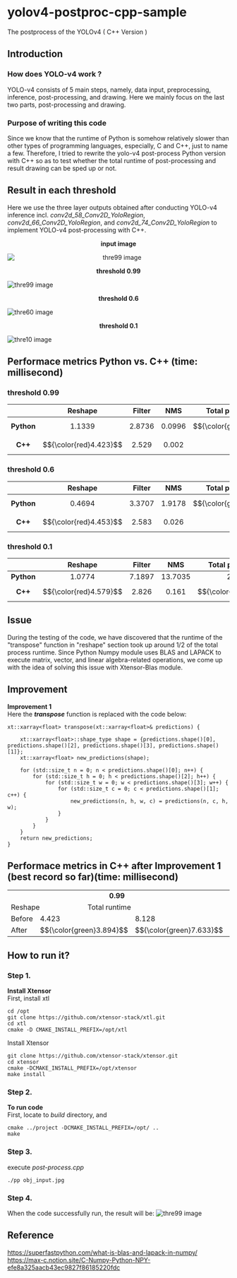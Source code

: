 # yolov4-postproc-cpp-sample
The postprocess of the YOLOv4 ( C++ Version )
## Introduction
### How does YOLO-v4 work ?
YOLO-v4 consists of 5 main steps, namely, data input, preprocessing, inference, post-processing, and drawing.
Here we mainly focus on the last two parts, post-processing and drawing.

### Purpose of writing this code
Since we know that the runtime of Python is somehow relatively slower than other types of programming languages, especially, C and C++, just to name a few. Therefore, I tried to rewrite the yolo-v4 post-process Python version with C++ so as to test whether the total runtime of post-processing and result drawing can be sped up or not.

## Result in each threshold
Here we use the three layer outputs obtained after conducting YOLO-v4 inference incl. <i>conv2d_58_Conv2D_YoloRegion</i>, <i>conv2d_66_Conv2D_YoloRegion</i>, and <i>conv2d_74_Conv2D_YoloRegion</i> to implement YOLO-v4 post-processing with C++.


<div align="center">
  <p><strong>input image</strong></p>
  <img src="./build/obj_input.jpg" alt="thre99 image" style="display: block; margin: auto;"/>
</div>

<p align="center"><strong>threshold 0.99</strong></p>
<img src="./drawing-results/Screenshot%20from%202023-08-30%2008-15-38.png" alt="thre99 image">
<p align="center"><strong>threshold 0.6</strong></p>
<img src="./drawing-results/Screenshot%20from%202023-08-30%2008-19-04.png" alt="thre60 image">
<p align="center"><strong>threshold 0.1</strong></p>
<img src="./drawing-results/Screenshot%20from%202023-08-30%2008-19-16.png" alt="thre10 image">


## Performace metrics Python vs. C++ (time: millisecond)
### threshold 0.99
| | Reshape | Filter | NMS | Total post-process | Drawing | Total runtime |
|:-------:|:-----:|:-----:|:------:|:------:|:------:|:------:|
| **Python**   | 1.1339 | 2.8736 | 0.0996 | $${\color{green}4.1906}$$ | 1.5921 | $${\color{green}5.7828}$$ |
| **C++**  | $${\color{red}4.423}$$ | 2.529 | 0.002 | 7.195 | $${\color{orange}0.932}$$ | 8.128 |

### threshold 0.6
| | Reshape | Filter | NMS | Total post-process | Drawing | Total runtime |
|:-------:|:-----:|:-----:|:------:|:------:|:------:|:------:|
| **Python**   | 0.4694 | 3.3707 | 1.9178 | $${\color{green}5.8209}$$ | 9.7203 | 15.5413 |
| **C++**  | $${\color{red}4.453}$$ | 2.583 | 0.026 | 7.321 | $${\color{orange}5.409}$$ | $${\color{green}12.731}$$ |

### threshold 0.1
| | Reshape | Filter | NMS | Total post-process | Drawing | Total runtime |
|:-------:|:-----:|:-----:|:------:|:------:|:------:|:------:|
| **Python**   | 1.0774 | 7.1897 | 13.7035 | 22.1300 | 28.6309 | 50.7609 |
| **C++**  | $${\color{red}4.579}$$ | 2.826 | 0.161 | $${\color{green}7.892}$$ | $${\color{orange}17.956}$$ | $${\color{green}25.848}$$ |

## Issue
During the testing of the code, we have discovered that the runtime of the "transpose" function in "reshape" section took up around 1/2 of the total process runtime.
Since Python Numpy module uses BLAS and LAPACK to execute matrix, vector, and linear algebra-related operations, we come up with the idea of solving this issue with Xtensor-Blas module.

## Improvement
**Improvement 1**<br>
Here the <i><strong>transpose</strong></i> function is replaced with the code below:
```
xt::xarray<float> transpose(xt::xarray<float>& predictions) {
    
    xt::xarray<float>::shape_type shape = {predictions.shape()[0], predictions.shape()[2], predictions.shape()[3], predictions.shape()[1]};
    xt::xarray<float> new_predictions(shape);

    for (std::size_t n = 0; n < predictions.shape()[0]; n++) {
        for (std::size_t h = 0; h < predictions.shape()[2]; h++) {
            for (std::size_t w = 0; w < predictions.shape()[3]; w++) {
                for (std::size_t c = 0; c < predictions.shape()[1]; c++) {
                    new_predictions(n, h, w, c) = predictions(n, c, h, w);
                }
            }
        }
    }
    return new_predictions;
}
```
## Performace metrics in C++ after Improvement 1 (best record so far)(time: millisecond)
<table align="center">
  <tr>
    <td colspan=6 align="center"><strong>0.99</strong></td>
    <td colspan=6 align="center"><strong>0.6</strong></td>
    <td colspan=6 align="center"><strong>0.1</strong></td>
  </tr>
  <tr>
    <td colspan=3>Reshape</td> 
    <td colspan=3>Total runtime</td>
    <td colspan=3>Reshape</td> 
    <td colspan=3>Total runtime</td>
    <td colspan=3>Reshape</td> 
    <td colspan=3>Total runtime</td>
  </tr>
  <tr>
    <td colspan=2>Before</td>
    <td colspan=2>4.423</td>
    <td colspan=2>8.128</td>
    <td colspan=2>Before</td>
    <td colspan=2>4.453</td>
    <td colspan=2>12.731</td>
    <td colspan=2>Before</td>
    <td colspan=2>4.579</td>
    <td colspan=2>25.848</td>
  </tr>
  <tr>
    <td colspan=2>After</td>
    <td colspan=2>$${\color{green}3.894}$$</td>
    <td colspan=2>$${\color{green}7.633}$$</td>
     <td colspan=2>After</td>
    <td colspan=2>$${\color{green}3.861}$$</td>
    <td colspan=2>$${\color{green}12.078}$$</td>
    <td colspan=2>After</td>
    <td colspan=2>$${\color{green}3.860}$$</td>
    <td colspan=2>$${\color{green}24.575}$$</td>
  </tr>
</table>

## How to run it?
### Step 1.
**Install Xtensor**<br>
First, install xtl
```
cd /opt
git clone https://github.com/xtensor-stack/xtl.git
cd xtl
cmake -D CMAKE_INSTALL_PREFIX=/opt/xtl
```

Install Xtensor
```
git clone https://github.com/xtensor-stack/xtensor.git
cd xtensor
cmake -DCMAKE_INSTALL_PREFIX=/opt/xtensor
make install
```

### Step 2. 
**To run code**<br>
First, locate to <i>build</i> directory, and
```
cmake ../project -DCMAKE_INSTALL_PREFIX=/opt/ ..
make
```

### Step 3.
execute <i>post-process.cpp</i>
```
./pp obj_input.jpg
```

### Step 4.
When the code successfully run, the result will be:
<img src="./drawing-results/Screenshot%20from%202023-08-31%2016-12-07.png" alt="thre99 image">

## Reference
https://superfastpython.com/what-is-blas-and-lapack-in-numpy/ <br>
https://max-c.notion.site/C-Numpy-Python-NPY-efe8a325aacb43ec9827f86185220fdc

